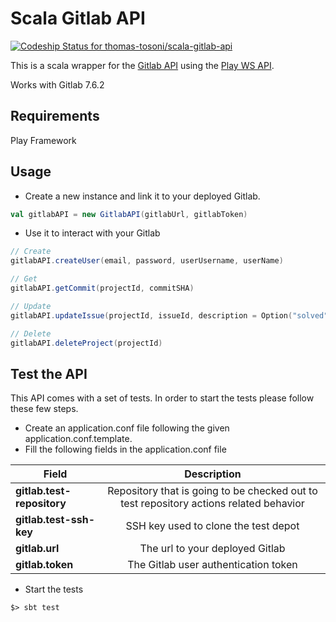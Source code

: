 # Scala Gitlab API

[ ![Codeship Status for thomas-tosoni/scala-gitlab-api](https://codeship.com/projects/b9ceb0f0-7f0d-0132-e3f0-72e1afbc4410/status?branch=master)](https://codeship.com/projects/57160)

This is a scala wrapper for the [Gitlab API](https://github.com/gitlabhq/gitlabhq/tree/master/doc/api) using the [Play WS API](https://www.playframework.com/documentation/2.4.x/ScalaWS).

Works with Gitlab 7.6.2

## Requirements

Play Framework

## Usage

* Create a new instance and link it to your deployed Gitlab. 

```scala
val gitlabAPI = new GitlabAPI(gitlabUrl, gitlabToken)
```

* Use it to interact with your Gitlab

```scala
// Create
gitlabAPI.createUser(email, password, userUsername, userName)

// Get
gitlabAPI.getCommit(projectId, commitSHA)

// Update
gitlabAPI.updateIssue(projectId, issueId, description = Option("solved"))

// Delete
gitlabAPI.deleteProject(projectId)
```

## Test the API

This API comes with a set of tests. In order to start the tests please follow these few steps.

* Create an application.conf file following the given application.conf.template.  
* Fill the following fields in the application.conf file  

 Field        			| Description |
 ----------------------|:-------------:|
__gitlab.test-repository__	| Repository that is going to be checked out to test repository actions related behavior
__gitlab.test-ssh-key__	| SSH key used to clone the test depot
__gitlab.url__			| The url to your deployed Gitlab
__gitlab.token__			| The Gitlab user authentication token

* Start the tests  

```
$> sbt test
```
